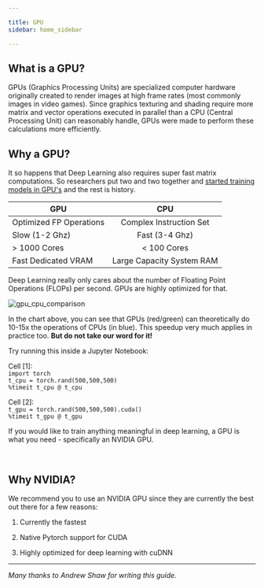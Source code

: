```yaml
---

title: GPU
sidebar: home_sidebar

---
```

## What is a GPU?

GPUs (Graphics Processing Units) are specialized computer hardware originally created to render images at high frame rates (most commonly images in video games). Since graphics texturing and shading require more matrix and vector operations executed in parallel than a CPU (Central Processing Unit) can reasonably handle, GPUs were made to perform these calculations more efficiently. 

## Why a GPU?

It so happens that Deep Learning also requires super fast matrix computations. So researchers put two and two together and [started training models in GPU's](http://www.machinelearning.org/archive/icml2009/papers/218.pdf) and the rest is history.

| GPU                     |            CPU            |
| ----------------------- | :-----------------------: |
| Optimized FP Operations |  Complex Instruction Set  |
| Slow (1-2 Ghz)          |      Fast (3-4 Ghz)       |
| > 1000 Cores            |        < 100 Cores        |
| Fast Dedicated VRAM     | Large Capacity System RAM |

Deep Learning really only cares about the number of Floating Point Operations (FLOPs) per second. GPUs are highly optimized for that. 

<img alt="gpu_cpu_comparison" src="/images/gpu/gpu_cpu_comparison.png" class="screenshot">

In the chart above, you can see that GPUs (red/green) can theoretically do 10-15x the operations of CPUs (in blue).  This speedup very much applies in practice too. **But do not take our word for it!**  

Try running this inside a Jupyter Notebook:

Cell [1]:  
`import torch`  
`t_cpu = torch.rand(500,500,500)`  
`%timeit t_cpu @ t_cpu`  

Cell [2]:  
`t_gpu = torch.rand(500,500,500).cuda()`  
`%timeit t_gpu @ t_gpu`  

If you would like to train anything meaningful in deep learning, a GPU is what you need - specifically an NVIDIA GPU.

<br>

## Why NVIDIA?

We recommend you to use an NVIDIA GPU since they are currently the best out there for a few reasons:

1. Currently the fastest

2. Native Pytorch support for CUDA

3. Highly optimized for deep learning with cuDNN

---

*Many thanks to Andrew Shaw for writing this guide.*
